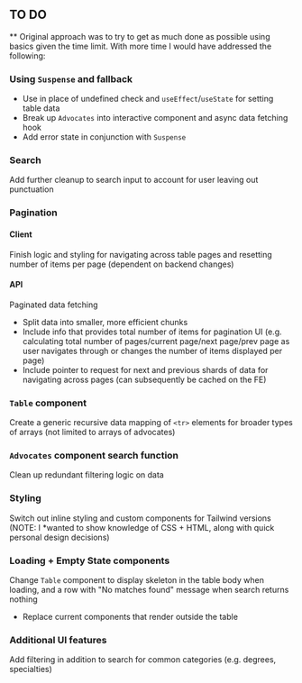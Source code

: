 ## TO DO

** Original approach was to try to get as much done as possible using basics given the time limit. With more time I would have addressed the following:

### Using `Suspense` and fallback
  - Use in place of undefined check and `useEffect`/`useState` for setting table data
  - Break up `Advocates` into interactive component and async data fetching hook
  - Add error state in conjunction with `Suspense`


### Search
Add further cleanup to search input to account for user leaving out punctuation


### Pagination

#### Client
Finish logic and styling for navigating across table pages and resetting number of items per page (dependent on backend changes)

#### API
Paginated data fetching
  - Split data into smaller, more efficient chunks
  - Include info that provides total number of items for pagination UI (e.g. calculating total number of pages/current page/next page/prev page as user navigates through or changes the number of items displayed per page)
  - Include pointer to request for next and previous shards of data for navigating across pages (can subsequently be cached on the FE)


### `Table` component
Create a generic recursive data mapping of `<tr>` elements for broader types of arrays (not limited to arrays of advocates)


### `Advocates` component search function
Clean up redundant filtering logic on data


### Styling
Switch out inline styling and custom components for Tailwind versions (NOTE: I *wanted to show knowledge of CSS + HTML, along with quick personal design decisions)


### Loading + Empty State components
Change `Table` component to display skeleton in the table body when loading, and a row with "No matches found" message when search returns nothing
  - Replace current components that render outside the table


### Additional UI features
Add filtering in addition to search for common categories (e.g. degrees, specialties)



